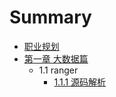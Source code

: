 # Summary

* [职业规划](README.md)
* [第一章 大数据篇](chapter1.md)
  * 1.1 ranger
    * [1.1.1 源码解析](chapter1/111-yuan-ma-jie-xi.md)

